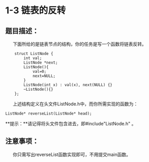 # 1-3 链表的反转

## 题目描述：
&nbsp;&nbsp;&nbsp;&nbsp;&nbsp;&nbsp;下面所给的是链表节点的结构，你的任务是写一个函数将链表反转。

```
	struct ListNode {
		int val;
		ListNode *next;
		ListNode(){
			val=0;
			next=NULL;
		}
		ListNode(int x) : val(x), next(NULL) {}
		~ListNode(){}
	};
```
&nbsp;&nbsp;&nbsp;&nbsp;&nbsp;&nbsp;上述结构定义在头文件ListNode.h中，而你所需实现的函数为：
```
ListNode* reverseList(ListNode* head);
```
**提示：**请记得将头文件包含进去，即#include"ListNode.h" 。
## 注意事项：
&nbsp;&nbsp;&nbsp;&nbsp;&nbsp;&nbsp;你只需写出reverseList函数实现即可，不用提交main函数。